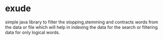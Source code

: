 # exude
simple java library to filter the stopping,stemming and contracts words from the data or file which will help in  indexing the data for the search or filtering data for only logical words.
